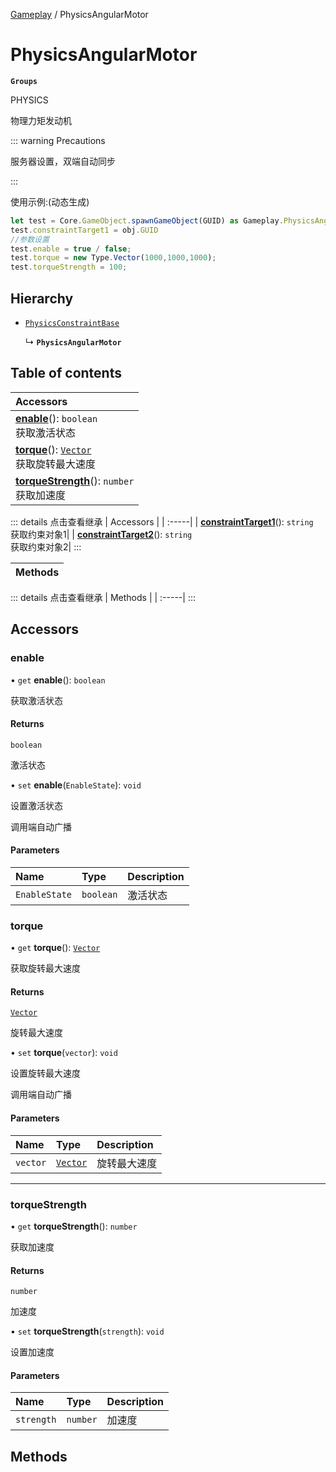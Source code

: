 [Gameplay](../modules/Gameplay.Gameplay.md) / PhysicsAngularMotor

# PhysicsAngularMotor <Badge type="tip" text="Class" /> <Score text="PhysicsAngularMotor" />

**`Groups`**

PHYSICS

物理力矩发动机

::: warning Precautions

服务器设置，双端自动同步

:::

使用示例:(动态生成)
```ts
let test = Core.GameObject.spawnGameObject(GUID) as Gameplay.PhysicsAngularMotor;
test.constraintTarget1 = obj.GUID
//参数设置
test.enable = true / false;
test.torque = new Type.Vector(1000,1000,1000);
test.torqueStrength = 100;
```

## Hierarchy

- [`PhysicsConstraintBase`](Gameplay.PhysicsConstraintBase.md)

  ↳ **`PhysicsAngularMotor`**

## Table of contents

| Accessors |
| :-----|
| **[enable](Gameplay.PhysicsAngularMotor.md#enable)**(): `boolean` <br> 获取激活状态|
| **[torque](Gameplay.PhysicsAngularMotor.md#torque)**(): [`Vector`](Type.Vector.md) <br> 获取旋转最大速度|
| **[torqueStrength](Gameplay.PhysicsAngularMotor.md#torquestrength)**(): `number` <br> 获取加速度|


::: details 点击查看继承
| Accessors |
| :-----|
| **[constraintTarget1](Gameplay.PhysicsConstraintBase.md#constrainttarget1)**(): `string` <br> 获取约束对象1|
| **[constraintTarget2](Gameplay.PhysicsConstraintBase.md#constrainttarget2)**(): `string` <br> 获取约束对象2|
:::


| Methods |
| :-----|


::: details 点击查看继承
| Methods |
| :-----|
:::


## Accessors

### enable <Score text="enable" /> 

• `get` **enable**(): `boolean` <Badge type="tip" text="other" />

获取激活状态


#### Returns

`boolean`

激活状态

• `set` **enable**(`EnableState`): `void` <Badge type="tip" text="other" />

设置激活状态

调用端自动广播

#### Parameters

| Name | Type | Description |
| :------ | :------ | :------ |
| `EnableState` | `boolean` | 激活状态 |



### torque <Score text="torque" /> 

• `get` **torque**(): [`Vector`](Type.Vector.md) <Badge type="tip" text="other" />

获取旋转最大速度


#### Returns

[`Vector`](Type.Vector.md)

旋转最大速度

• `set` **torque**(`vector`): `void` <Badge type="tip" text="other" />

设置旋转最大速度

调用端自动广播

#### Parameters

| Name | Type | Description |
| :------ | :------ | :------ |
| `vector` | [`Vector`](Type.Vector.md) | 旋转最大速度 |


___

### torqueStrength <Score text="torqueStrength" /> 

• `get` **torqueStrength**(): `number` <Badge type="tip" text="other" />

获取加速度


#### Returns

`number`

加速度

• `set` **torqueStrength**(`strength`): `void` <Badge type="tip" text="other" />

设置加速度


#### Parameters

| Name | Type | Description |
| :------ | :------ | :------ |
| `strength` | `number` | 加速度 |



## Methods